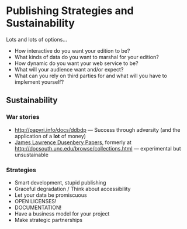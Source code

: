# Publishing Strategies and Sustainability

Lots and lots of options...

 * How interactive do you want your edition to be?
 * What kinds of data do you want to marshal for your edition?
 * How dynamic do you want your web service to be?
 * What will your audience want and/or expect?
 * What can you rely on third parties for and what will you have to implement yourself?


## Sustainability

### War stories
  * <http://papyri.info/docs/ddbdp> — Success through adversity (and the application of a **lot** of money)
  * [James Lawrence Dusenbery Papers](http://wayback.archive-it.org/3491/20170215141416/http://docsouth.unc.edu/dusenbery/), formerly at <http://docsouth.unc.edu/browse/collections.html> — experimental but unsustainable

### Strategies
 * Smart development, stupid publishing
 * Graceful degradation / Think about accessibility
 * Let your data be promiscuous
 * OPEN LICENSES!
 * DOCUMENTATION!
 * Have a business model for your project
 * Make strategic partnerships

 
